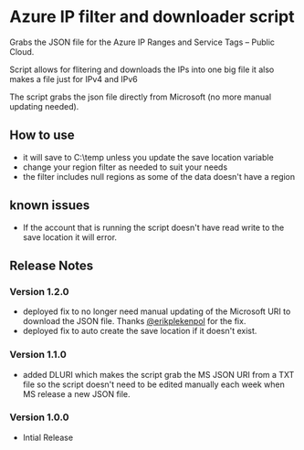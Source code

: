 # Azure IP filter and downloader script
Grabs the JSON file for the Azure IP Ranges and Service Tags – Public Cloud.

Script allows for flitering and downloads the IPs into one big file it also makes a file just for IPv4 and IPv6

The script grabs the json file directly from Microsoft (no more manual updating needed).

## How to use
* it will save to C:\temp unless you update the save location variable
* change your region filter as needed to suit your needs
* the filter includes null regions as some of the data doesn't have a region

## known issues
* If the account that is running the script doesn't have read write to the save location it will error.

## Release Notes

### Version 1.2.0
* deployed fix to no longer need manual updating of the Microsoft URI to download the JSON file. Thanks [@erikplekenpol](https://github.com/erikplekenpol) for the fix.
* deployed fix to auto create the save location if it doesn't exist.

### Version 1.1.0
* added DLURI which makes the script grab the MS JSON URI from a TXT file so the script doesn't need to be edited manually each week when MS release a new JSON file.

### Version 1.0.0
* Intial Release
